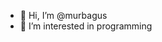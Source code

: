- 👋 Hi, I’m @murbagus
- 👀 I’m interested in programming

<!---
murbagus/murbagus is a ✨ special ✨ repository because its `README.md` (this file) appears on your GitHub profile.
You can click the Preview link to take a look at your changes.
--->
